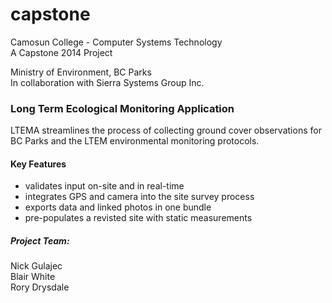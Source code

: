 capstone
========

Camosun College - Computer Systems Technology <br>
A Capstone 2014 Project 

Ministry of Environment, BC Parks <br>
In collaboration with Sierra Systems Group Inc.

### Long Term Ecological Monitoring Application

LTEMA streamlines the process of collecting ground cover observations for BC Parks and the LTEM environmental monitoring protocols.

#### Key Features
- validates input on-site and in real-time
- integrates GPS and camera into the site survey process
- exports data and linked photos in one bundle
- pre-populates a revisted site with static measurements


##### Project Team:
Nick Gulajec <br>
Blair White <br>
Rory Drysdale <br>

